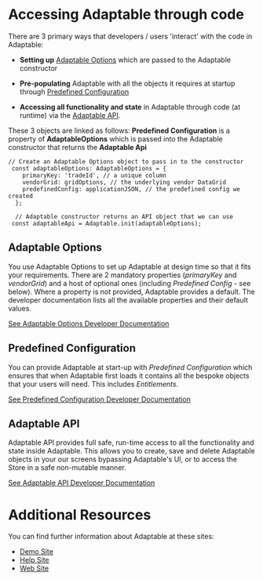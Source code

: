 # Accessing Adaptable through code

There are 3 primary ways that developers / users 'interact' with the code in Adaptable:

- **Setting up** [Adaptable Options](./interfaces/_adaptableOptions_adaptableOptions_.adaptableOptions.html) which are passed to the Adaptable constructor

- **Pre-populating** Adaptable with all the objects it requires at startup through [Predefined Configuration](./interfaces/_predefinedconfig_predefinedconfig_.predefinedconfig.html)

- **Accessing all functionality and state** in Adaptable through code (at runtime) via the [Adaptable API](interfaces/_api_adaptableApi_.adaptableApi.html).

These 3 objects are linked as follows: 
**Predefined Configuration** is a property of **AdaptableOptions** which is passed into the Adaptable constructor that returns the **Adaptable Api**

```tsx
// Create an Adaptable Options object to pass in to the constructor
 const adaptableOptions: AdaptableOptions = {
    primaryKey: 'tradeId', // a unique column
    vendorGrid: gridOptions, // the underlying vendor DataGrid
    predefinedConfig: applicationJSON, // the predefined config we created
  };

  // Adaptable constructor returns an API object that we can use
 const adaptableApi = Adaptable.init(adaptableOptions);
```

## Adaptable Options

You use Adaptable Options to set up Adaptable at design time so that it fits your requirements. There are 2 mandatory properties (_primaryKey_ and _vendorGrid_) and a host of optional ones (including _Predefined Config_ - see below). Where a property is not provided, Adaptable provides a default. The developer documentation lists all the available properties and their default values.

[See Adaptable Options Developer Documentation](./interfaces/_adaptableOptions_adaptableOptions_.adaptableOptions.html)

## Predefined Configuration

You can provide  Adaptable at start-up with _Predefined Configuration_ which ensures that when Adaptable first loads it contains all the bespoke objects that your users will need. This includes *Entitlements*.

[See Predefined Configuration Developer Documentation](./interfaces/_predefinedconfig_predefinedconfig_.predefinedconfig.html)


## Adaptable API

Adaptable API provides full safe, run-time access to all the functionality and state inside Adaptable. This allows you to create, save and delete Adaptable objects in your our screens bypassing Adaptable's UI, or to access the Store in a safe non-mutable manner.

[See Adaptable API Developer Documentation](interfaces/_api_adaptableApi_.adaptableApi.html)


# Additional Resources

You can find further information about Adaptable at these sites:

- [Demo Site](https://demo.adaptableblotter.com)
- [Help Site](https://adaptabletools.zendesk.com/hc/en-us)
- [Web Site](http://www.adaptabletools.com)
